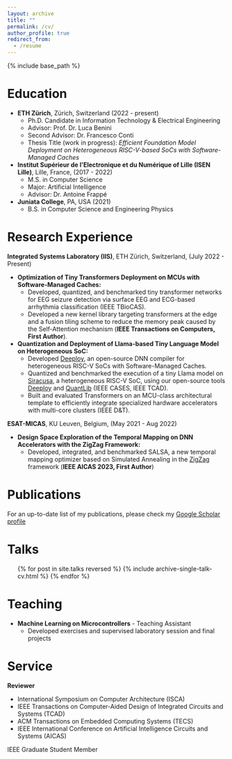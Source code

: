 ```yaml
---
layout: archive
title: ""
permalink: /cv/
author_profile: true
redirect_from:
  - /resume
---
```


{% include base_path %}

Education
======
* **ETH Zürich**, Zürich, Switzerland (2022 - present)
  * Ph.D. Candidate in Information Technology & Electrical Engineering
  * Advisor: Prof. Dr. Luca Benini
  * Second Advisor: Dr. Francesco Conti
  * Thesis Title (work in progress): *Efficient Foundation Model Deployment on Heterogeneous RISC-V-based SoCs with Software-Managed Caches*
* **Institut Supérieur de l'Electronique et du Numérique of Lille (ISEN Lille)**, Lille, France, (2017 - 2022)
  * M.S. in Computer Science
  * Major: Artificial Intelligence
  * Advisor: Dr. Antoine Frappé
* **Juniata College**, PA, USA (2021)
  * B.S. in Computer Science and Engineering Physics

Research Experience
======
**Integrated Systems Laboratory (IIS)**, ETH Zürich, Switzerland, (July 2022 - Present)
* **Optimization of Tiny Transformers Deployment on MCUs with Software-Managed Caches:**
  * Developed, quantized, and benchmarked tiny transformer networks for EEG seizure detection via surface EEG and ECG-based arrhythmia classification (IEEE TBioCAS).
  * Developed a new kernel library targeting transformers at the edge and a fusion tiling scheme to reduce the memory peak caused by the Self-Attention mechanism (**IEEE Transactions on Computers, First Author**).
* **Quantization and Deployment of Llama-based Tiny Language Model on Heterogeneous SoC:**
  * Developed [Deeploy](https://github.com/pulp-platform/Deeploy), an open-source DNN compiler for heterogeneous RISC-V SoCs with Software-Managed Caches. 
  * Quantized and benchmarked the execution of a tiny Llama model on [Siracusa](https://pulp-platform.org/siracusa/), a heterogeneous RISC-V SoC, using our open-source tools [Deeploy](https://github.com/pulp-platform/Deeploy) and [QuantLib](https://github.com/pulp-platform/quantlib) (IEEE CASES, IEEE TCAD).
  * Built and evaluated Transformers on an MCU-class architectural template to efficiently integrate specialized hardware accelerators with multi-core clusters (IEEE D&T). 

**ESAT-MICAS**, KU Leuven, Belgium, (May 2021 - Aug 2022)
* **Design Space Exploration of the Temporal Mapping on DNN Accelerators with the ZigZag Framework:**
  * Developed, integrated, and benchmarked SALSA, a new temporal mapping optimizer based on Simulated Annealing in the [ZigZag](https://github.com/KULeuven-MICAS/zigzag) framework (**IEEE AICAS 2023, First Author**)

Publications
======
  For an up-to-date list of my publications, please check my [Google Scholar profile](https://scholar.google.com/citations?user=TiaXdIkAAAAJ&hl=en)
  
Talks
======
  <ul>{% for post in site.talks reversed %}
    {% include archive-single-talk-cv.html  %}
  {% endfor %}</ul>
  
Teaching
======
  * **Machine Learning on Microcontrollers** - Teaching Assistant
    * Developed exercises and supervised laboratory session and final projects
  
Service
======
**Reviewer**
  * International Symposium on Computer Architecture (ISCA)
  * IEEE Transactions on Computer-Aided Design of Integrated Circuits and Systems (TCAD)
  * ACM Transactions on Embedded Computing Systems (TECS)
  * IEEE International Conference on Artificial Intelligence Circuits and Systems (AICAS)

IEEE Graduate Student Member
